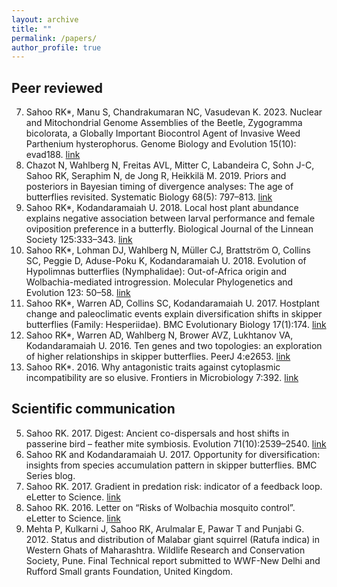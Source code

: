 ```yaml
---
layout: archive
title: ""
permalink: /papers/
author_profile: true
---
```


Peer reviewed
------

7. Sahoo RK*, Manu S, Chandrakumaran NC, Vasudevan K. 2023. Nuclear and Mitochondrial Genome Assemblies of the Beetle, Zygogramma bicolorata, a Globally Important Biocontrol Agent of Invasive Weed Parthenium hysterophorus. Genome Biology and Evolution 15(10): evad188. [link](https://doi.org/10.1093/gbe/evad188)
6. Chazot N, Wahlberg N, Freitas AVL, Mitter C, Labandeira C, Sohn J-C, Sahoo RK, Seraphim N, de Jong R, Heikkilä M. 2019. Priors and posteriors in Bayesian timing of divergence analyses: The age of butterflies revisited. Systematic Biology 68(5): 797–813. [link](https://doi.org/10.1093/sysbio/syz002)
5. Sahoo RK*, Kodandaramaiah U. 2018. Local host plant abundance explains negative association between larval performance and female oviposition preference in a butterfly. Biological Journal of the Linnean Society 125:333–343. [link](https://doi.org/10.1093/biolinnean/bly111)
4. Sahoo RK*, Lohman DJ, Wahlberg N, Müller CJ, Brattström O, Collins SC, Peggie D, Aduse-Poku K, Kodandaramaiah U. 2018. Evolution of Hypolimnas butterflies (Nymphalidae): Out-of-Africa origin and Wolbachia-mediated introgression. Molecular Phylogenetics and Evolution 123: 50–58. [link](https://doi.org/10.1016/j.ympev.2018.02.001)
3. Sahoo RK*, Warren AD, Collins SC, Kodandaramaiah U. 2017. Hostplant change and paleoclimatic events explain diversification shifts in skipper butterflies (Family: Hesperiidae). BMC Evolutionary Biology 17(1):174. [link](https://doi.org/10.1186/s12862-017-1016-x)
2. Sahoo RK*, Warren AD, Wahlberg N, Brower AVZ, Lukhtanov VA, Kodandaramaiah U. 2016. Ten genes and two topologies: an exploration of higher relationships in skipper butterflies. PeerJ 4:e2653. [link](https://doi.org/10.7717/peerj.2653)
1. Sahoo RK*. 2016. Why antagonistic traits against cytoplasmic incompatibility are so elusive. Frontiers in Microbiology 7:392. [link](https://doi.org/10.3389/fmicb.2016.00392)


Scientific communication
------

5. Sahoo RK. 2017. Digest: Ancient co-dispersals and host shifts in passerine bird – feather mite symbiosis. Evolution 71(10):2539–2540. [link](https://doi.org/10.1111/evo.13330)
4. Sahoo RK and Kodandaramaiah U. 2017. Opportunity for diversification: insights from species accumulation pattern in skipper butterflies. BMC Series blog.
3. Sahoo RK. 2017. Gradient in predation risk: indicator of a feedback loop. eLetter to Science. [link](http://science.sciencemag.org/content/356/6339/742/tab-e-letters)
2. Sahoo RK. 2016. Letter on “Risks of Wolbachia mosquito control”. eLetter to Science. [link](http://science.sciencemag.org/content/351/6279/1273.2/tab-e-letters)
1. Mehta P, Kulkarni J, Sahoo RK, Arulmalar E, Pawar T and Punjabi G. 2012. Status and distribution of Malabar giant squirrel (Ratufa indica) in Western Ghats of Maharashtra. Wildlife Research and Conservation Society, Pune. Final Technical report submitted to WWF-New Delhi and Rufford Small grants Foundation, United Kingdom.
